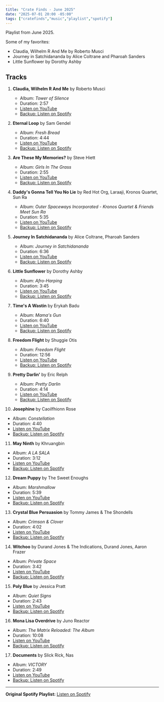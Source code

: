 ```yaml
---
title: "Crate Finds - June 2025"
date: "2025-07-01 20:00 -05:00"
tags: ["cratefinds","music","playlist","spotify"]
---
```


Playlist from June 2025.

Some of my favorites:

- Claudia, Wilhelm R And Me by Roberto Musci
- Journey in Satchidananda by Alice Coltrane and Pharoah Sanders
- Little Sunflower by Dorothy Ashby

## Tracks

1. **Claudia, Wilhelm R And Me** by Roberto Musci
   - Album: *Tower of Silence*
   - Duration: 2:57
   - [Listen on YouTube](https://www.youtube.com/watch?v=g6-Wf79K_zE)
   - [Backup: Listen on Spotify](https://open.spotify.com/track/4jR8SmpJ76qsD1TlaD6TIY)

2. **Eternal Loop** by Sam Gendel
   - Album: *Fresh Bread*
   - Duration: 4:44
   - [Listen on YouTube](https://www.youtube.com/watch?v=4IVquk6qCK8)
   - [Backup: Listen on Spotify](https://open.spotify.com/track/5accXvV8qKql1dvAq5Qg6K)

3. **Are These My Memories?** by Steve Hiett
   - Album: *Girls In The Grass*
   - Duration: 2:55
   - [Listen on YouTube](https://www.youtube.com/watch?v=G0LULLBZxi8)
   - [Backup: Listen on Spotify](https://open.spotify.com/track/1NPf5FCRtTxNlm5XGhkKhw)

4. **Daddy's Gonna Tell You No Lie** by Red Hot Org, Laraaji, Kronos Quartet, Sun Ra
   - Album: *Outer Spaceways Incorporated \- Kronos Quartet & Friends Meet Sun Ra*
   - Duration: 5:35
   - [Listen on YouTube](https://www.youtube.com/watch?v=a87qKeEy1JM)
   - [Backup: Listen on Spotify](https://open.spotify.com/track/25w1nwtRPI5ozR13AH7E5O)

5. **Journey In Satchidananda** by Alice Coltrane, Pharoah Sanders
   - Album: *Journey in Satchidananda*
   - Duration: 6:36
   - [Listen on YouTube](https://www.youtube.com/watch?v=TQtEFdyhgdE)
   - [Backup: Listen on Spotify](https://open.spotify.com/track/2gG3ivmsfylVXLyIJvLXyN)

6. **Little Sunflower** by Dorothy Ashby
   - Album: *Afro\-Harping*
   - Duration: 3:45
   - [Listen on YouTube](https://www.youtube.com/watch?v=PtU7I59BbK4)
   - [Backup: Listen on Spotify](https://open.spotify.com/track/3A6e928yOFJ0MhlG7xrFDW)

7. **Time's A Wastin** by Erykah Badu
   - Album: *Mama's Gun*
   - Duration: 6:40
   - [Listen on YouTube](https://www.youtube.com/watch?v=apHvjAXjTgI)
   - [Backup: Listen on Spotify](https://open.spotify.com/track/6q8fYYujrQxXckq1tTtqqi)

8. **Freedom Flight** by Shuggie Otis
   - Album: *Freedom Flight*
   - Duration: 12:56
   - [Listen on YouTube](https://www.youtube.com/watch?v=xkpvklUQpOo)
   - [Backup: Listen on Spotify](https://open.spotify.com/track/7xPlEpRGFkI7AcsqSMCLbM)

9. **Pretty Darlin'** by Eric Relph
   - Album: *Pretty Darlin*
   - Duration: 4:14
   - [Listen on YouTube](https://www.youtube.com/watch?v=9jqRD_jVXpI)
   - [Backup: Listen on Spotify](https://open.spotify.com/track/43ADCg1ppa4P7at2oJ3RFC)

10. **Josephine** by Caoilfhionn Rose
   - Album: *Constellation*
   - Duration: 4:40
   - [Listen on YouTube](https://www.youtube.com/watch?v=lalaVN6oI8Q)
   - [Backup: Listen on Spotify](https://open.spotify.com/track/2BigkQQGvgUdj5moWxXuti)

11. **May Ninth** by Khruangbin
   - Album: *A LA SALA*
   - Duration: 3:12
   - [Listen on YouTube](https://www.youtube.com/watch?v=sTcHbELHYCk)
   - [Backup: Listen on Spotify](https://open.spotify.com/track/5yVGW2o9LXaiiS4I3HUM3k)

12. **Dream Puppy** by The Sweet Enoughs
   - Album: *Marshmallow*
   - Duration: 5:39
   - [Listen on YouTube](https://www.youtube.com/watch?v=k2D7txqmPaQ)
   - [Backup: Listen on Spotify](https://open.spotify.com/track/0JuXNcbA4jqJgDzIO90f1D)

13. **Crystal Blue Persuasion** by Tommy James & The Shondells
   - Album: *Crimson & Clover*
   - Duration: 4:02
   - [Listen on YouTube](https://www.youtube.com/watch?v=oDN7nukZRnw)
   - [Backup: Listen on Spotify](https://open.spotify.com/track/0aD8W0ChzDgEKpB1zsJ8zv)

14. **Witchoo** by Durand Jones & The Indications, Durand Jones, Aaron Frazer
   - Album: *Private Space*
   - Duration: 3:42
   - [Listen on YouTube](https://www.youtube.com/watch?v=d7vTtnevlO4)
   - [Backup: Listen on Spotify](https://open.spotify.com/track/6W9rbkBueZQrwuzO24GHZ2)

15. **Poly Blue** by Jessica Pratt
   - Album: *Quiet Signs*
   - Duration: 2:43
   - [Listen on YouTube](https://www.youtube.com/watch?v=7mBq_4D1s6A)
   - [Backup: Listen on Spotify](https://open.spotify.com/track/3cW2MmZW1GjdFbBfezcOZI)

16. **Mona Lisa Overdrive** by Juno Reactor
   - Album: *The Matrix Reloaded: The Album*
   - Duration: 10:08
   - [Listen on YouTube](https://www.youtube.com/watch?v=QQsf8wRiEoc)
   - [Backup: Listen on Spotify](https://open.spotify.com/track/6m7mgnkUOpQGzvaqdIeyye)

17. **Documents** by Slick Rick, Nas
   - Album: *VICTORY*
   - Duration: 2:49
   - [Listen on YouTube](https://www.youtube.com/watch?v=cb8U6atGJp8)
   - [Backup: Listen on Spotify](https://open.spotify.com/track/2GZIuPFHBY7yanCa7pzxak)

---

**Original Spotify Playlist:** [Listen on Spotify](https://open.spotify.com/playlist/6ZhcCrMutGjgL80C22iN1u)
